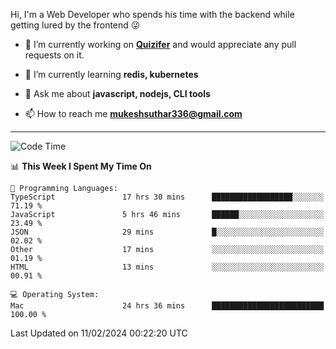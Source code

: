 Hi, I'm a Web Developer who spends his time with the backend while getting lured by the frontend 😜

- 🔭 I’m currently working on **[Quizifer](https://github.com/SutharMukesh/Quizifer/)** and would appreciate any pull requests on it.

- 🌱 I’m currently learning **redis, kubernetes**

- 💬 Ask me about **javascript, nodejs, CLI tools**

- 📫 How to reach me **mukeshsuthar336@gmail.com**

---
<!--START_SECTION:waka-->
![Code Time](http://img.shields.io/badge/Code%20Time-2%2C809%20hrs%2011%20mins-blue)

📊 **This Week I Spent My Time On** 

```text
💬 Programming Languages: 
TypeScript               17 hrs 30 mins      ██████████████████░░░░░░░   71.19 % 
JavaScript               5 hrs 46 mins       ██████░░░░░░░░░░░░░░░░░░░   23.49 % 
JSON                     29 mins             █░░░░░░░░░░░░░░░░░░░░░░░░   02.02 % 
Other                    17 mins             ░░░░░░░░░░░░░░░░░░░░░░░░░   01.19 % 
HTML                     13 mins             ░░░░░░░░░░░░░░░░░░░░░░░░░   00.91 % 

💻 Operating System: 
Mac                      24 hrs 36 mins      █████████████████████████   100.00 % 
```


 Last Updated on 11/02/2024 00:22:20 UTC
<!--END_SECTION:waka-->
